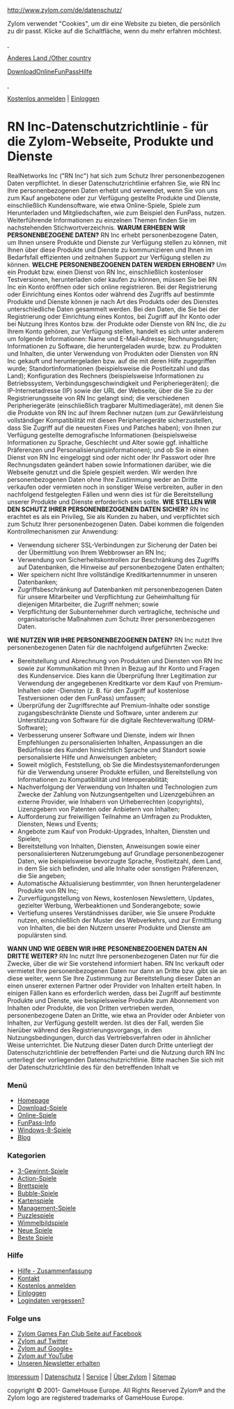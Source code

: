 http://www.zylom.com/de/datenschutz/

Zylom verwendet "Cookies", um dir eine Website zu bieten, die persönlich zu dir passt. Klicke auf die Schaltfläche, wenn du mehr erfahren möchtest.

<a href="/de/promo/cookies/index.jsp" id="button_info" class="button_info_header" title="button_info"></a><a href="" id="button_close" class="button_close_header" title="button_close"></a>

<a href="/de/" class="logolink"> </a>

<a href="/choosecountry/" class="smallblack" title="Anderes Land /Other country">Anderes Land /Other country</a>

<a href="/de/download-spiele/" class="download" title="Download"><span>Download</span></a><a href="/de/kostenlose-online-spiele/" class="play" title="Online"><span>Online</span></a><a href="/de/funpass/" class="funpass" title="FunPass"><span>FunPass</span></a><a href="/de/hilfe/" class="support" title="Hilfe"><span>Hilfe</span></a>

<a href="" class="listingplayblue2 sprite_common_image"> </a>

[Kostenlos anmelden](/de/registration/general_register.jsp?s=general) <span>|</span> <a href="" class="login_link">Einloggen</a>

RN Inc-Datenschutzrichtlinie - für die Zylom-Webseite, Produkte und Dienste
===========================================================================

RealNetworks Inc ("RN Inc") hat sich zum Schutz Ihrer personenbezogenen Daten verpflichtet. In dieser Datenschutzrichtlinie erfahren Sie, wie RN Inc Ihre personenbezogenen Daten erhebt und verwendet, wenn Sie von uns zum Kauf angebotene oder zur Verfügung gestellte Produkte und Dienste, einschließlich Kundensoftware, wie etwa Online-Spiele, Spiele zum Herunterladen und Mitgliedschaften, wie zum Beispiel den FunPass, nutzen. Weiterführende Informationen zu einzelnen Themen finden Sie im nachstehenden Stichwortverzeichnis.
**WARUM ERHEBEN WIR PERSONENBEZOGENE DATEN?**
RN Inc erhebt personenbezogene Daten, um Ihnen unsere Produkte und Dienste zur Verfügung stellen zu können, mit Ihnen über diese Produkte und Dienste zu kommunizieren und Ihnen im Bedarfsfall effizienten und zeitnahen Support zur Verfügung stellen zu können.
**WELCHE PERSONENBEZOGENEN DATEN WERDEN ERHOBEN?**
Um ein Produkt bzw. einen Dienst von RN Inc, einschließlich kostenloser Testversionen, herunterladen oder kaufen zu können, müssen Sie bei RN Inc ein Konto eröffnen oder sich online registrieren. Bei der Registrierung oder Einrichtung eines Kontos oder während des Zugriffs auf bestimmte Produkte und Dienste können je nach Art des Produkts oder des Dienstes unterschiedliche Daten gesammelt werden. Bei den Daten, die Sie bei der Registrierung oder Einrichtung eines Kontos, bei Zugriff auf Ihr Konto oder bei Nutzung Ihres Kontos bzw. der Produkte oder Dienste von RN Inc, die zu Ihrem Konto gehören, zur Verfügung stellen, handelt es sich unter anderem um folgende Informationen: Name und E-Mail-Adresse; Rechnungsdaten; Informationen zu Software, die heruntergeladen wurde, bzw. zu Produkten und Inhalten, die unter Verwendung von Produkten oder Diensten von RN Inc gekauft und heruntergeladen bzw. auf die mit deren Hilfe zugegriffen wurde; Standortinformationen (beispielsweise die Postleitzahl und das Land); Konfiguration des Rechners (beispielsweise Informationen zu Betriebssystem, Verbindungsgeschwindigkeit und Peripheriegeräten); die IP-Internetadresse (IP) sowie der URL der Webseite, über die Sie zu der Registrierungsseite von RN Inc gelangt sind; die verschiedenen Peripheriegeräte (einschließlich tragbarer Multimediageräte), mit denen Sie die Produkte von RN Inc auf Ihrem Rechner nutzen (um zur Gewährleistung vollständiger Kompatibilität mit diesen Peripheriegeräte sicherzustellen, dass Sie Zugriff auf die neuesten Fixes und Patches haben); von Ihnen zur Verfügung gestellte demografische Informationen (beispielsweise Informationen zu Sprache, Geschlecht und Alter sowie ggf. inhaltliche Präferenzen und Personalisierungsinformationen); und ob Sie in einen Dienst von RN Inc eingeloggt sind oder nicht oder Ihr Passwort oder Ihre Rechnungsdaten geändert haben sowie Informationen darüber, wie die Webseite genutzt und die Spiele gespielt werden.
Wir werden Ihre personenbezogenen Daten ohne Ihre Zustimmung weder an Dritte verkaufen oder vermieten noch in sonstiger Weise verbreiten, außer in den nachfolgend festgelegten Fällen und wenn dies ist für die Bereitstellung unserer Produkte und Dienste erforderlich sein sollte.
**WIE STELLEN WIR DEN SCHUTZ IHRER PERSONENBEZOGENEN DATEN SICHER?**
RN Inc erachtet es als ein Privileg, Sie als Kunden zu haben, und verpflichtet sich zum Schutz Ihrer personenbezogenen Daten. Dabei kommen die folgenden Kontrollmechanismen zur Anwendung:
-   Verwendung sicherer SSL-Verbindungen zur Sicherung der Daten bei der Übermittlung von Ihrem Webbrowser an RN Inc;
-   Verwendung von Sicherheitskontrollen zur Beschränkung des Zugriffs auf Datenbanken, die Hinweise auf personenbezogene Daten enthalten;
-   Wer speichern nicht Ihre vollständige Kreditkartennummer in unseren Datenbanken;
-   Zugriffsbeschränkung auf Datenbanken mit personenbezogenen Daten für unsere Mitarbeiter und Verpflichtung zur Geheimhaltung für diejenigen Mitarbeiter, die Zugriff nehmen; sowie
-   Verpflichtung der Subunternehmer durch vertragliche, technische und organisatorische Maßnahmen zum Schutz Ihrer personenbezogenen Daten.

**WIE NUTZEN WIR IHRE PERSONENBEZOGENEN DATEN?**
RN Inc nutzt Ihre personenbezogenen Daten für die nachfolgend aufgeführten Zwecke:
-   Bereitstellung und Abrechnung von Produkten und Diensten von RN Inc sowie zur Kommunikation mit Ihnen in Bezug auf Ihr Konto und Fragen des Kundenservice. Dies kann die Überprüfung Ihrer Legitimation zur Verwendung der angegebenen Kreditkarte vor dem Kauf von Premium-Inhalten oder -Diensten (z. B. für den Zugriff auf kostenlose Testversionen oder den FunPass) umfassen;
-   Überprüfung der Zugriffsrechte auf Premium-Inhalte oder sonstige zugangsbeschränkte Dienste und Software, unter anderem zur Unterstützung von Software für die digitale Rechteverwaltung (DRM-Software);
-   Verbesserung unserer Software und Dienste, indem wir Ihnen Empfehlungen zu personalisierten Inhalten, Anpassungen an die Bedürfnisse des Kunden hinsichtlich Sprache und Standort sowie personalisierte Hilfe und Anweisungen anbieten;
-   Soweit möglich, Feststellung, ob Sie die Mindestsystemanforderungen für die Verwendung unserer Produkte erfüllen, und Bereitstellung von Informationen zu Kompatibilität und Interoperabilität;
-   Nachverfolgung der Verwendung von Inhalten und Technologien zum Zwecke der Zahlung von Nutzungsentgelten und Lizenzgebühren an externe Provider, wie Inhabern von Urheberrechten (copyrights), Lizenzgebern von Patenten oder Anbietern von Inhalten;
-   Aufforderung zur freiwilligen Teilnahme an Umfragen zu Produkten, Diensten, News und Events;
-   Angebote zum Kauf von Produkt-Upgrades, Inhalten, Diensten und Spielen;
-   Bereitstellung von Inhalten, Diensten, Anweisungen sowie einer personalisierteren Nutzerumgebung auf Grundlage personenbezogener Daten, wie beispielsweise bevorzugte Sprache, Postleitzahl, dem Land, in dem Sie sich befinden, und alle Inhalte oder sonstigen Präferenzen, die Sie angeben;
-   Automatische Aktualisierung bestimmter, von Ihnen heruntergeladener Produkte von RN Inc;
-   Zurverfügungstellung von News, kostenlosen Newslettern, Updates, gezielter Werbung, Werbeaktionen und Sonderangebote; sowie
-   Vertiefung unseres Verständnisses darüber, wie Sie unsere Produkte nutzen, einschließlich der Muster des Webverkehrs, und zur Ermittlung von Inhalten, die bei den Nutzern unserer Produkte und Dienste am populärsten sind.

**WANN UND WIE GEBEN WIR IHRE PESONENBEZOGENEN DATEN AN DRITTE WEITER?**
RN Inc nutzt Ihre personenbezogenen Daten nur für die Zwecke, über die wir Sie vorstehend informiert haben. RN Inc verkauft oder vermietet Ihre personenbezogenen Daten nur dann an Dritte bzw. gibt sie an diese weiter, wenn Sie Ihre Zustimmung zur Bereitstellung dieser Daten an einen unserer externen Partner oder Provider von Inhalten erteilt haben.
In einigen Fällen kann es erforderlich werden, dass bei Zugriff auf bestimmte Produkte und Dienste, wie beispielsweise Produkte zum Abonnement von Inhalten oder Produkte, die von Dritten vertrieben werden, personenbezogene Daten an Dritte, wie etwa an Provider oder Anbieter von Inhalten, zur Verfügung gestellt werden. Ist dies der Fall, werden Sie hierüber während des Registrierungsvorgangs, in den Nutzungsbedingungen, durch das Vertriebsverfahren oder in ähnlicher Weise unterrichtet. Die Nutzung dieser Daten durch Dritte unterliegt der Datenschutzrichtlinie der betreffenden Partei und die Nutzung durch RN Inc unterliegt der vorliegenden Datenschutzrichtlinie. Bitte machen Sie sich mit der Datenschutzrichtlinie des für den betreffenden Inhalt ve

<a href="" id="sitenavigation_footer"></a>
### Menü

-   [Homepage](/de/)
-   [Download-Spiele](/de/download-spiele/)
-   [Online-Spiele](/de/kostenlose-online-spiele/)
-   [FunPass-Info](/de/funpass/)
-   [Windows-8-Spiele](/de/spiele/windows-8-spiele/?special=win8)
-   [Blog](/de/blog/)

### Kategorien

-   [3-Gewinnt-Spiele](/de/download-spiele/3-gewinnt/ "3-Gewinnt-Spiele")
-   [Action-Spiele](/de/download-spiele/action-spiele/ "Action-Spiele")
-   [Brettspiele](/de/download-spiele/brettspiele/ "Brettspiele")
-   [Bubble-Spiele](/de/download-spiele/bubble/ "Bubble-Spiele")
-   [Kartenspiele](/de/download-spiele/kartenspiele/ "Kartenspiele")
-   [Management-Spiele](/de/download-spiele/management-spiele/ "Management-Spiele")
-   [Puzzlespiele](/de/download-spiele/puzzle-spielen/ "Puzzlespiele")
-   [Wimmelbildspiele](/de/download-spiele/wimmelbildspiele/ "Wimmelbildspiele")
-   [Neue Spiele](/de/new-games/ "Neue Spiele")
-   [Beste Spiele](/de/top-games/ "Beste Spiele")

### Hilfe

-   [Hilfe - Zusammenfassung](/de/hilfe/)
-   [Kontakt](/de/hilfe/contact/5/?sid=5)
-   [Kostenlos anmelden](/de/registration/general_register.jsp?s=deluxe)
-   [Einloggen](/de/registration/general_login.jsp?s=deluxe)
-   [Logindaten vergessen?](/de/registration/general_login.jsp?e=forgotlogin&s=general)

### Folge uns

-   [Zylom Games Fan Club Seite auf Facebook](https://www.facebook.com/zylom)
-   [Zylom auf Twitter](http://www.twitter.com/zylom)
-   [Zylom auf Google+](https://plus.google.com/+zylom_games/posts)
-   [Zylom auf YouTube](http://www.youtube.com/zylomgames)
-   [Unseren Newsletter erhalten](https://secure2.zylom.com/myaccount/8/#emailpref)

<a href="/de/impressum/" class="optfooterlinks" title="impressum">Impressum</a> | <a href="/de/datenschutz/" class="optfooterlinks" title="Datenschutz">Datenschutz</a> | <a href="/de/service/" class="optfooterlinks" title="Service">Service</a> | <a href="/de/about_us.jsp" class="optfooterlinks" title="Über Zylom">Über Zylom</a> | <a href="/de/sitemap" class="optfooterlinks" title="Sitemap">Sitemap</a>

copyright © 2001- GameHouse Europe. All Rights Reserved Zylom® and the Zylom logo are registered trademarks of GameHouse Europe.

 



